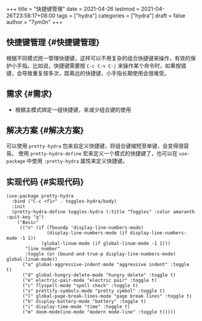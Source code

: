 +++
title = "快捷键管理"
date = 2021-04-26
lastmod = 2021-04-26T23:58:17+08:00
tags = ["hydra"]
categories = ["hydra"]
draft = false
author = "7ym0n"
+++

## 快捷键管理 {#快捷键管理}

根据不同模式统一管理快捷键，这样可以不用复杂的组合快捷键来操作，有效的保护小手指。比如说，快捷键需要按 `C-c C-v C-j` 来操作某个命令时，如果按错键，会导致重复按多次，距离远的快捷键，小手指长期使用会很难受。


## 需求 {#需求}

-   根据主模式绑定一组快捷键，来减少组合键的使用


## 解决方案 {#解决方案}

可以使用 `pretty-hydra` 包来自定义快捷键，将组合键缩短至单键，会变得很容易。 使用 `pretty-hydra-define` 宏来定义一个模式的快捷键了，也可以在 `use-package` 中使用 `:pretty-hydra` 属性来定义快捷键。


## 实现代码 {#实现代码}

```emacs-lisp
(use-package pretty-hydra
  :bind ("C-c <f1>" . toggles-hydra/body)
  :init
  (pretty-hydra-define toggles-hydra (:title "Toggles" :color amaranth :quit-key "q")
    ("Basic"
     (("n" (if (fboundp 'display-line-numbers-mode)
               (display-line-numbers-mode (if display-line-numbers-mode -1 1))
             (global-linum-mode (if global-linum-mode -1 1)))
       "line number"
       :toggle (or (bound-and-true-p display-line-numbers-mode) global-linum-mode))
      ("a" global-aggressive-indent-mode "aggressive indent" :toggle t)
      ("d" global-hungry-delete-mode "hungry delete" :toggle t)
      ("e" electric-pair-mode "electric pair" :toggle t)
      ("c" flyspell-mode "spell check" :toggle t)
      ("s" prettify-symbols-mode "pretty symbol" :toggle t)
      ("l" global-page-break-lines-mode "page break lines" :toggle t)
      ("b" display-battery-mode "battery" :toggle t)
      ("i" display-time-mode "time" :toggle t)
      ("m" doom-modeline-mode "modern mode-line" :toggle t)))))
```
